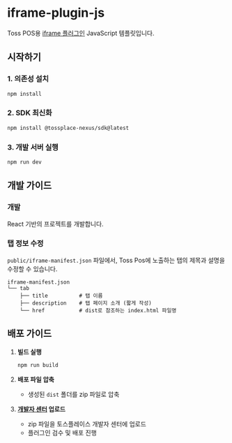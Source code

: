 # iframe-plugin-js

Toss POS용 [iframe 플러그인](https://docs.tossplace.com/guide/pos-integration/plugin/develop/iframe-package.html) JavaScript 템플릿입니다.

## 시작하기

### 1. 의존성 설치

```bash
npm install
```

### 2. SDK 최신화

```bash
npm install @tossplace-nexus/sdk@latest
```

### 3. 개발 서버 실행

```bash
npm run dev
```

## 개발 가이드

### 개발

React 기반의 프로젝트를 개발합니다.

### 탭 정보 수정

`public/iframe-manifest.json` 파일에서, Toss Pos에 노출하는 탭의 제목과 설명을 수정할 수 있습니다.

```
iframe-manifest.json
└── tab
    ├── title          # 탭 이름
    ├── description    # 탭 페이지 소개 (짧게 작성)
    └── href           # dist로 참조하는 index.html 파일명
```

## 배포 가이드

1. **빌드 실행**

   ```bash
   npm run build
   ```

2. **배포 파일 압축**

   - 생성된 `dist` 폴더를 zip 파일로 압축

3. **[개발자 센터](https://developers.tossplace.com/plugins) 업로드**

   - zip 파일을 토스플레이스 개발자 센터에 업로드
   - 플러그인 검수 및 배포 진행
